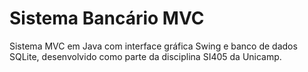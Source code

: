 # Sistema Bancário MVC

Sistema MVC em Java com interface gráfica Swing e banco de dados SQLite, desenvolvido como parte da disciplina SI405 da Unicamp.
